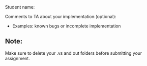 Student name: <TODO>

Comments to TA about your implementation (optional):
- Examples: known bugs or incomplete implementation

## Note:
Make sure to delete your .vs and out folders before submitting your assignment.